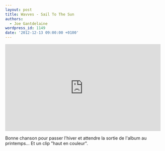 ```yaml
---
layout: post
title: Wavves - Sail To The Sun
authors:
  - Joe Gantdelaine
wordpress_id: 1149
date: '2012-12-13 09:00:00 +0100'
---
```

<iframe width="500" height="281" src="http://www.youtube.com/embed/lfPNbZB6PvM?rel=0" frameborder="0" allowfullscreen></iframe>

Bonne chanson pour passer l'hiver et attendre la sortie de l'album au printemps… Et un clip "haut en couleur".
